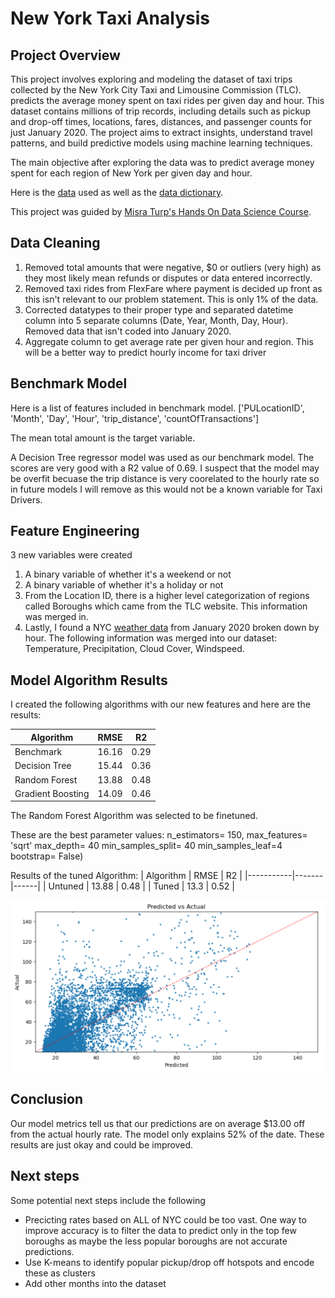 # New York Taxi Analysis

## Project Overview 

This project involves exploring and modeling the dataset of taxi trips collected by the New York City Taxi and Limousine Commission (TLC). predicts the average money spent on taxi rides per given day and hour. This dataset contains millions of trip records, including details such as pickup and drop-off times, locations, fares, distances, and passenger counts for just January 2020. The project aims to extract insights, understand travel patterns, and build predictive models using machine learning techniques.

The main objective after exploring the data was to predict average money spent for each region of New York per given day and hour. 

Here is the [data](https://www.nyc.gov/site/tlc/about/tlc-trip-record-data.page) used as well as the [data dictionary](https://www.nyc.gov/assets/tlc/downloads/pdf/data_dictionary_trip_records_yellow.pdf). 

This project was guided by [Misra Turp's Hands On Data Science Course](https://www.youtube.com/playlist?list=PLM8lYG2MzHmTgsYKLJtdKwf6tHVbui9eE).



## Data Cleaning
1. Removed total amounts that were negative, $0 or outliers (very high) as they most likely mean refunds or disputes or data entered incorrectly. 
2. Removed taxi rides from FlexFare where payment is decided up front as this isn't relevant to our problem statement. This is only 1% of the data.
3. Corrected datatypes to their proper type and separated datetime column into 5 separate columns (Date, Year, Month, Day, Hour). Removed data that isn't coded into January 2020. 
4. Aggregate column to get average rate per given hour and region. This will be a better way to predict hourly income for taxi driver

## Benchmark Model
Here is a list of features included in benchmark model. 
['PULocationID', 'Month', 'Day', 'Hour', 'trip_distance',
       'countOfTransactions']

 The mean total amount is the target variable.

 A Decision Tree regressor model was used as our benchmark model. The scores are very good with a R2 value of 0.69. I suspect that the model may be overfit becuase the trip distance is very coorelated to the hourly rate so in future models I will remove as this would not be a known variable for Taxi Drivers. 


## Feature Engineering
3 new variables were created
1. A binary variable of whether it's a weekend or not
2. A binary variable of whether it's a holiday or not
3. From the Location ID, there is a higher level categorization of regions called Boroughs which came from the TLC website. This information was merged in. 
4. Lastly, I found a NYC [weather data](https://www.kaggle.com/datasets/aadimator/nyc-weather-2016-to-2022?resource=download) from January 2020 broken down by hour. The following information was merged into our dataset: Temperature, Precipitation, Cloud Cover, Windspeed. 


## Model Algorithm Results
I created the following algorithms with our new features and here are the results:

| Algorithm         | RMSE  | R2   |
|-------------------|-------|------|
| Benchmark         | 16.16 | 0.29 |
| Decision Tree     | 15.44 | 0.36 |
| Random Forest     | 13.88 | 0.48 |
| Gradient Boosting | 14.09 | 0.46 |

The Random Forest Algorithm was selected to be finetuned. 

These are the best parameter values:
n_estimators= 150,
max_features= 'sqrt'
max_depth= 40
min_samples_split= 40
min_samples_leaf=4
bootstrap= False)


Results of the tuned Algorithm: 
| Algorithm | RMSE  | R2   |
|-----------|-------|------|
| Untuned   | 13.88 | 0.48 |
| Tuned     | 13.3  | 0.52 |


![results](images/1.png)

## Conclusion
Our model metrics tell us that our predictions are on average $13.00 off from the actual hourly rate. The model only explains 52% of the date. These results are just okay and could be improved. 

## Next steps
Some potential next steps include the following
- Precicting rates based on ALL of NYC could be too vast. One way to improve accuracy is to filter the data to predict only in the top few boroughs as maybe the less popular boroughs are not accurate predictions. 
- Use K-means to identify popular pickup/drop off hotspots and encode these as clusters
- Add other months into the dataset





